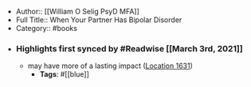 - Author:: [[William O Selig PsyD MFA]]
- Full Title:: When Your Partner Has Bipolar Disorder
- Category:: #books
- ### Highlights first synced by #Readwise [[March 3rd, 2021]]
    - may have more of a lasting impact ([Location 1631](https://readwise.io/to_kindle?action=open&asin=B08WRN8XZ6&location=1631))
        - **Tags**: #[[blue]]
